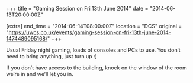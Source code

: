 +++
title = "Gaming Session on Fri 13th June 2014"
date = "2014-06-13T20:00:00Z"

[extra]
end_time = "2014-06-14T08:00:00Z"
location = "DCS"
original = "https://uwcs.co.uk/events/gaming-session-on-fri-13th-june-2014-1474489095168/"
+++

Usual Friday night gaming, loads of consoles and PCs to use. You don’t need to bring anything, just turn up :)

If you don’t have access to the building, knock on the window of the room we’re in and we’ll let you in.

